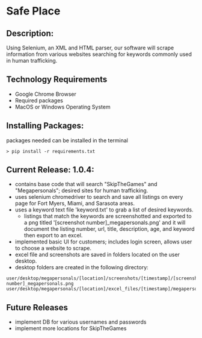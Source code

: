 # Safe Place 
## Description:
Using Selenium, an XML and HTML parser, our software will scrape information from various websites searching for keywords commonly used in human trafficking. 

## Technology Requirements
- Google Chrome Browser
- Required packages 
- MacOS or Windows Operating System

## Installing Packages:
packages needed can be installed in the terminal
```
> pip install -r requirements.txt
```

## Current Release: 1.0.4:
- contains base code that will search "SkipTheGames" and "Megapersonals"; desired sites for human trafficking. 
- uses selenium chromedriver to search and save all listings on every page for Fort Myers, Miami, and Sarasota areas.
- uses a keyword text file 'keyword.txt' to grab a list of desired keywords.
  - listings that match the keywords are screenshotted and exported to a png titled '[screenshot number]_megapersonals.png' and it will document the listing number, url, title, description, age, and keyword then export to an excel. 
- implemented basic UI for customers; includes login screen, allows user to choose a website to scrape. 
- excel file and screenshots are saved in folders located on the user desktop.
- desktop folders are created in the following directory:
```
user/desktop/megapersonals/[location]/screenshots/[timestamp]/[screenshot number]_megapersonals.png
user/desktop/megapersonals/[location]/excel_files/[timestamp]/megapersonals_[timestamp].xlsx
```

## Future Releases
- implement DB for various usernames and passwords
- implement more locations for SkipTheGames
